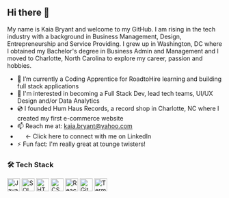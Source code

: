 ## Hi there 👋

My name is Kaia Bryant and welcome to my GitHub. I am rising in the tech industry with a background in Business Management, Design, Entrepreneurship and Service Providing.
I grew up in Washington, DC where I obtained my Bachelor's degree in Business Admin and Management and I moved to Charlotte, North Carolina to explore my career, passion and hobbies.

- 🌱 I’m currently a Coding Apprentice for RoadtoHire learning and building full stack applications
- 🧠 I'm interested in becoming a Full Stack Dev, lead tech teams, UI/UX Design and/or Data Analytics
- 💿 I founded Hum Haus Records, a record shop in Charlotte, NC where I created my first e-commerce website
- 📫 Reach me at: kaia.bryant@yahoo.com 
- [<img src="https://upload.wikimedia.org/wikipedia/commons/thumb/c/ca/LinkedIn_logo_initials.png/960px-LinkedIn_logo_initials.png" width="15"/>](https://www.linkedin.com/in/kaia-bryant/)   <- Click here to connect with me on LinkedIn 
- ⚡ Fun fact: I'm really great at tounge twisters!


### 🛠️ Tech Stack

[<img src="https://cdn.jsdelivr.net/gh/devicons/devicon/icons/javascript/javascript-original.svg" alt="JavaScript" width="30"/>](https://developer.mozilla.org/en-US/docs/Web/JavaScript)
[<img src="https://cdn.jsdelivr.net/gh/devicons/devicon/icons/mysql/mysql-original.svg" alt="SQL" width="30"/>](https://www.mysql.com/)
[<img src="https://cdn.jsdelivr.net/gh/devicons/devicon/icons/html5/html5-original.svg" alt="HTML5" width="30"/>](https://developer.mozilla.org/en-US/docs/Web/HTML)
[<img src="https://cdn.jsdelivr.net/gh/devicons/devicon/icons/css3/css3-original.svg" alt="CSS3" width="30"/>](https://developer.mozilla.org/en-US/docs/Web/CSS)
[<img src="https://cdn.jsdelivr.net/gh/devicons/devicon/icons/react/react-original.svg" alt="React" width="30"/>](https://react.dev/)
[<img src="https://cdn.jsdelivr.net/gh/devicons/devicon/icons/git/git-original.svg" alt="Git" width="30"/>](https://git-scm.com/)
[<img src="https://cdn.jsdelivr.net/gh/devicons/devicon/icons/bash/bash-original.svg" alt="Terminal" width="30"/>](https://www.gnu.org/software/bash/)





